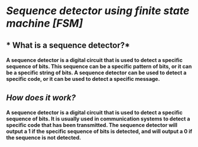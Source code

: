 # *Sequence detector using finite state machine [FSM]*

## * What is a sequence detector?*

#### A sequence detector is a digital circuit that is used to detect a specific sequence of bits. This sequence can be a specific pattern of bits, or it can be a specific string of bits. A sequence detector can be used to detect a specific code, or it can be used to detect a specific message.




## *How does it work?*

#### A sequence detector is a digital circuit that is used to detect a specific sequence of bits. It is usually used in communication systems to detect a specific code that has been transmitted. The sequence detector will output a 1 if the specific sequence of bits is detected, and will output a 0 if the sequence is not detected.

